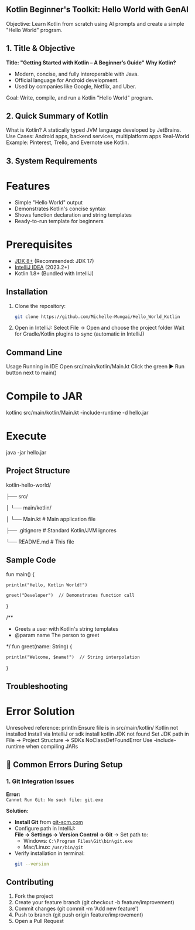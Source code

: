 ## Kotlin Beginner's Toolkit: Hello World with GenAI
Objective: Learn Kotlin from scratch using AI prompts and create a simple "Hello World" program.

## 1. Title & Objective
**Title: "Getting Started with Kotlin – A Beginner’s Guide"**
**Why Kotlin?**
- Modern, concise, and fully interoperable with Java.
- Official language for Android development.
- Used by companies like Google, Netflix, and Uber.

Goal: Write, compile, and run a Kotlin "Hello World" program.

## 2. Quick Summary of Kotlin
What is Kotlin? 
A statically typed JVM language developed by JetBrains.
Use Cases: Android apps, backend services, multiplatform apps
Real-World Example: Pinterest, Trello, and Evernote use Kotlin.

## 3. System Requirements
# Features
- Simple "Hello World" output
- Demonstrates Kotlin's concise syntax
- Shows function declaration and string templates
- Ready-to-run template for beginners

# Prerequisites
- [JDK 8+](https://adoptium.net/) (Recommended: JDK 17)
- [IntelliJ IDEA](https://www.jetbrains.com/idea/download/) (2023.2+)
- Kotlin 1.8+ (Bundled with IntelliJ)

## Installation
1. Clone the repository:
   ```bash
   git clone https://github.com/Michelle-Mungai/Hello_World_Kotlin

2. Open in IntelliJ:
Select File → Open and choose the project folder
Wait for Gradle/Kotlin plugins to sync (automatic in IntelliJ)

## Command Line
Usage
Running in IDE
Open src/main/kotlin/Main.kt
Click the green ▶️ Run button next to main()

# Compile to JAR
kotlinc src/main/kotlin/Main.kt -include-runtime -d hello.jar
# Execute
java -jar hello.jar

## Project Structure
kotlin-hello-world/

├── src/

│   └── main/kotlin/

│       └── Main.kt      # Main application file

├── .gitignore           # Standard Kotlin/JVM ignores

└── README.md            # This file

## Sample Code
fun main() {

    println("Hello, Kotlin World!") 
    
    greet("Developer")  // Demonstrates function call
}

/** 
 * Greets a user with Kotlin's string templates
 * @param name The person to greet

 */
fun greet(name: String) {

    println("Welcome, $name!")  // String interpolation
}

## Troubleshooting
# Error	                                Solution
Unresolved reference: println       	  Ensure file is in src/main/kotlin/
Kotlin not installed	                    Install via IntelliJ or sdk install kotlin
JDK not found	                          Set JDK path in File → Project Structure → SDKs
NoClassDefFoundError	                    Use -include-runtime when compiling JARs

## 🚨 Common Errors During Setup

### 1. Git Integration Issues
**Error:**  
`Cannot Run Git: No such file: git.exe`

**Solution:**  
- **Install Git** from [git-scm.com](https://git-scm.com/downloads)  
- Configure path in IntelliJ:  
  **File → Settings → Version Control → Git** → Set path to:  
  - Windows: `C:\Program Files\Git\bin\git.exe`  
  - Mac/Linux: `/usr/bin/git`  
- Verify installation in terminal:  
  ```bash
  git --version
  
## Contributing
1. Fork the project
2. Create your feature branch (git checkout -b feature/improvement)
3. Commit changes (git commit -m 'Add new feature')
4. Push to branch (git push origin feature/improvement)
5. Open a Pull Request
